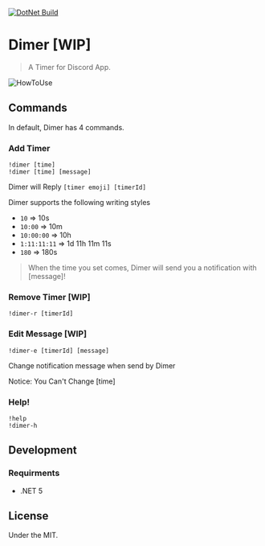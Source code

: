 [![DotNet Build](https://github.com/AntiquePendulum/Dimer/actions/workflows/debug-build.yml/badge.svg)](https://github.com/AntiquePendulum/Dimer/actions/workflows/debug-build.yml)

# Dimer [WIP]
> A Timer for Discord App.

![HowToUse](https://user-images.githubusercontent.com/39259186/128027793-8137f8c4-9733-4efe-a35e-89bdd9a8ae2d.gif)

## Commands
In default, Dimer has 4 commands.

### Add Timer
```
!dimer [time]
!dimer [time] [message]
```

Dimer will Reply `[timer emoji] [timerId]`

Dimer supports the following writing styles
* `10` => 10s
* `10:00` => 10m
* `10:00:00` => 10h
* `1:11:11:11` => 1d 11h 11m 11s
* `180` => 180s

>When the time you set comes, Dimer will send you a notification with [message]!

### Remove Timer [WIP]

```
!dimer-r [timerId]
```

### Edit Message [WIP]

```
!dimer-e [timerId] [message]
```

Change notification message when send by Dimer

Notice: You Can't Change [time]

### Help!

```
!help
!dimer-h
```

## Development
### Requirments
* .NET 5

## License
Under the MIT.
